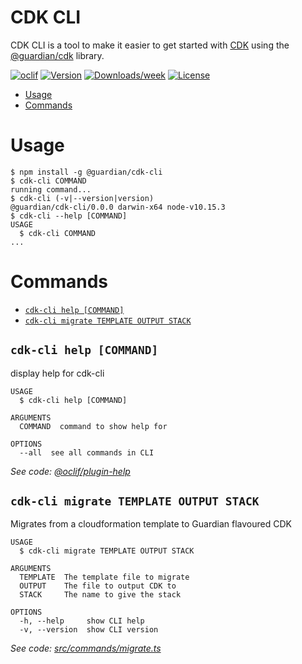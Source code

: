 # CDK CLI

CDK CLI is a tool to make it easier to get started with [CDK](https://github.com/aws/aws-cdk) using the [@guardian/cdk](https://github.com/guardian/cdk) library.

[![oclif](https://img.shields.io/badge/cli-oclif-brightgreen.svg)](https://oclif.io)
[![Version](https://img.shields.io/npm/v/cdk-cli.svg)](https://npmjs.org/package/cdk-cli)
[![Downloads/week](https://img.shields.io/npm/dw/cdk-cli.svg)](https://npmjs.org/package/cdk-cli)
[![License](https://img.shields.io/npm/l/cdk-cli.svg)](https://github.com/guardian/cdk-cli/blob/master/package.json)

<!-- toc -->

- [Usage](#usage)
- [Commands](#commands)
<!-- tocstop -->

# Usage

<!-- usage -->

```sh-session
$ npm install -g @guardian/cdk-cli
$ cdk-cli COMMAND
running command...
$ cdk-cli (-v|--version|version)
@guardian/cdk-cli/0.0.0 darwin-x64 node-v10.15.3
$ cdk-cli --help [COMMAND]
USAGE
  $ cdk-cli COMMAND
...
```

<!-- usagestop -->

# Commands

<!-- commands -->

- [`cdk-cli help [COMMAND]`](#cdk-cli-help-command)
- [`cdk-cli migrate TEMPLATE OUTPUT STACK`](#cdk-cli-migrate-template-output-stack)

## `cdk-cli help [COMMAND]`

display help for cdk-cli

```
USAGE
  $ cdk-cli help [COMMAND]

ARGUMENTS
  COMMAND  command to show help for

OPTIONS
  --all  see all commands in CLI
```

_See code: [@oclif/plugin-help](https://github.com/oclif/plugin-help/blob/v3.2.0/src/commands/help.ts)_

## `cdk-cli migrate TEMPLATE OUTPUT STACK`

Migrates from a cloudformation template to Guardian flavoured CDK

```
USAGE
  $ cdk-cli migrate TEMPLATE OUTPUT STACK

ARGUMENTS
  TEMPLATE  The template file to migrate
  OUTPUT    The file to output CDK to
  STACK     The name to give the stack

OPTIONS
  -h, --help     show CLI help
  -v, --version  show CLI version
```

_See code: [src/commands/migrate.ts](https://github.com/guardian/cdk-cli/blob/v0.0.0/src/commands/migrate.ts)_

<!-- commandsstop -->
